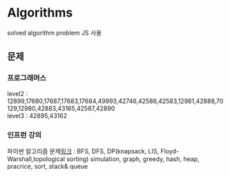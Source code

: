 # Algorithms
solved algorithm problem
JS 사용

## 문제

### 프로그래머스
level2 : 12899,17680,17687,17683,17684,49993,42746,42586,42583,12981,42888,70129,12980,42883,43165,42587,42890 </br>
level3 : 42895,43162

### 인프런 강의
파이썬 알고리즘 문제[링크](https://www.inflearn.com/course/%ED%8C%8C%EC%9D%B4%EC%8D%AC-%EC%95%8C%EA%B3%A0%EB%A6%AC%EC%A6%98-%EB%AC%B8%EC%A0%9C%ED%92%80%EC%9D%B4-%EC%BD%94%EB%94%A9%ED%85%8C%EC%8A%A4%ED%8A%B8/dashboard) : BFS, DFS, DP(knapsack, LIS, Floyd-Warshall,topological sorting) simulation, graph, greedy, hash, heap, pracrice, sort, stack& queue
